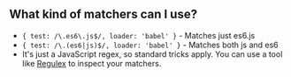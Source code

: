 ## What kind of matchers can I use?

* `{ test: /\.es6\.js$/, loader: 'babel' }` - Matches just es6.js
* `{ test: /\.(es6|js)$/, loader: 'babel' }` - Matches both js and es6
* It's just a JavaScript regex, so standard tricks apply. You can use a tool like [Regulex](http://jex.im/regulex/) to inspect your matchers.